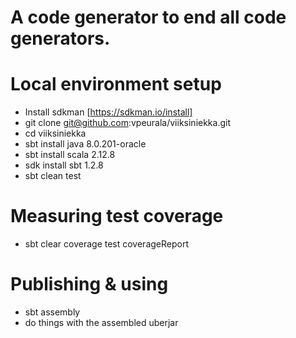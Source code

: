 # A code generator to end all code generators.

# Local environment setup
  * Install sdkman [https://sdkman.io/install]
  * git clone git@github.com:vpeurala/viiksiniekka.git
  * cd viiksiniekka
  * sbt install java 8.0.201-oracle
  * sbt install scala 2.12.8
  * sdk install sbt 1.2.8
  * sbt clean test

# Measuring test coverage
  * sbt clear coverage test coverageReport

# Publishing & using
  * sbt assembly
  * do things with the assembled uberjar

